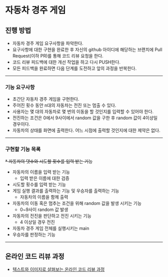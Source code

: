 # 자동차 경주 게임
## 진행 방법
* 자동차 경주 게임 요구사항을 파악한다.
* 요구사항에 대한 구현을 완료한 후 자신의 github 아이디에 해당하는 브랜치에 Pull Request(이하 PR)를 통해 코드 리뷰 요청을 한다.
* 코드 리뷰 피드백에 대한 개선 작업을 하고 다시 PUSH한다.
* 모든 피드백을 완료하면 다음 단계를 도전하고 앞의 과정을 반복한다.
---
### 기능 요구사항
* 초간단 자동차 경주 게임을 구현한다.
* 주어진 횟수 동안 n대의 자동차는 전진 또는 멈출 수 있다.
* 사용자는 몇 대의 자동차로 몇 번의 이동을 할 것인지를 입력할 수 있어야 한다.
* 전진하는 조건은 0에서 9사이에서 random 값을 구한 후 random 값이 4이상일 경우이다.
* 자동차의 상태를 화면에 출력한다. 어느 시점에 출력할 것인지에 대한 제약은 없다.

---
### 구현할 기능 목록
~~* 자동차의 댓수와 시도할 횟수를 입력 받는 기능~~
* 자동차의 이름을 입력 받는 기능
  * 입력 받은 이름에 대한 검증
* 시도할 횟수를 입력 받는 기능
* 게임 실행 결과를 출력하는 기능 및 우승자를 출력하는 기능
  * 자동차의 이름을 함께 출력
* 자동차의 이동 혹은 멈추는 조건을 위해 random 값을 발생 시키는 기능
    * 0~9사이 random 값 발생
* 자동차의 전진을 판단하고 전진 시키는 기능
    * 4 이상일 경우 전진
* 자동차 경주 게임 전체를 실행시키는 main
* 우승자를 판정하는 기능
    
---
## 온라인 코드 리뷰 과정
* [텍스트와 이미지로 살펴보는 온라인 코드 리뷰 과정](https://github.com/next-step/mission3.nextstep-docs/tree/master/codereview)
